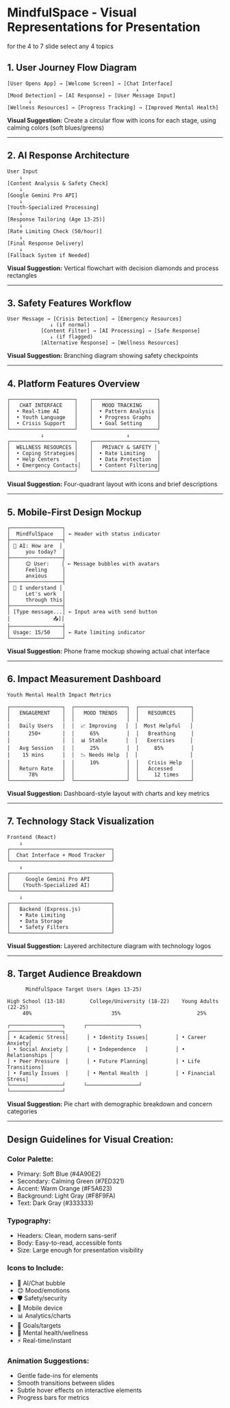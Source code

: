 # MindfulSpace - Visual Representations for Presentation


for the 4 to 7 slide select any 4 topics

## 1. User Journey Flow Diagram

```
[User Opens App] → [Welcome Screen] → [Chat Interface]
                                          ↓
[Mood Detection] ← [AI Response] ← [User Message Input]
       ↓
[Wellness Resources] → [Progress Tracking] → [Improved Mental Health]
```

**Visual Suggestion:** Create a circular flow with icons for each stage, using calming colors (soft blues/greens)

---

## 2. AI Response Architecture

```
User Input
    ↓
[Content Analysis & Safety Check]
    ↓
[Google Gemini Pro API]
    ↓
[Youth-Specialized Processing]
    ↓
[Response Tailoring (Age 13-25)]
    ↓
[Rate Limiting Check (50/hour)]
    ↓
[Final Response Delivery]
    ↓
[Fallback System if Needed]
```

**Visual Suggestion:** Vertical flowchart with decision diamonds and process rectangles

---

## 3. Safety Features Workflow

```
User Message → [Crisis Detection] → [Emergency Resources]
              ↓ (if normal)
           [Content Filter] → [AI Processing] → [Safe Response]
              ↓ (if flagged)
           [Alternative Response] → [Wellness Resources]
```

**Visual Suggestion:** Branching diagram showing safety checkpoints

---

## 4. Platform Features Overview

```
┌─────────────────────┐    ┌─────────────────────┐
│   CHAT INTERFACE    │    │   MOOD TRACKING     │
│  • Real-time AI     │    │  • Pattern Analysis │
│  • Youth Language   │    │  • Progress Graphs  │
│  • Crisis Support   │    │  • Goal Setting     │
└─────────────────────┘    └─────────────────────┘
           ↓                           ↓
┌─────────────────────┐    ┌─────────────────────┐
│  WELLNESS RESOURCES │    │   PRIVACY & SAFETY │
│  • Coping Strategies│    │  • Rate Limiting    │
│  • Help Centers     │    │  • Data Protection  │
│  • Emergency Contacts│   │  • Content Filtering│
└─────────────────────┘    └─────────────────────┘
```

**Visual Suggestion:** Four-quadrant layout with icons and brief descriptions

---

## 5. Mobile-First Design Mockup

```
┌─────────────────┐
│  MindfulSpace   │ ← Header with status indicator
├─────────────────┤
│ 🤖 AI: How are  │
│     you today?  │
├─────────────────┤
│     😊 User:    │ ← Message bubbles with avatars
│     Feeling     │
│     anxious     │
├─────────────────┤
│ 🤖 I understand │
│     Let's work  │
│     through this│
├─────────────────┤
│ [Type message...│ ← Input area with send button
│              📤]│
├─────────────────┤
│ Usage: 15/50    │ ← Rate limiting indicator
└─────────────────┘
```

**Visual Suggestion:** Phone frame mockup showing actual chat interface

---

## 6. Impact Measurement Dashboard

```
Youth Mental Health Impact Metrics

┌─────────────────┐  ┌─────────────────┐  ┌─────────────────┐
│   ENGAGEMENT    │  │   MOOD TRENDS   │  │   RESOURCES     │
│                 │  │                 │  │                 │
│   Daily Users   │  │  📈 Improving   │  │  Most Helpful   │
│      250+       │  │     65%         │  │   Breathing     │
│                 │  │  📊 Stable      │  │   Exercises     │
│   Avg Session   │  │     25%         │  │     85%         │
│    15 mins      │  │  📉 Needs Help  │  │                 │
│                 │  │     10%         │  │   Crisis Help   │
│   Return Rate   │  │                 │  │   Accessed      │
│      78%        │  │                 │  │     12 times    │
└─────────────────┘  └─────────────────┘  └─────────────────┘
```

**Visual Suggestion:** Dashboard-style layout with charts and key metrics

---

## 7. Technology Stack Visualization

```
Frontend (React)
    ↓
┌─────────────────────────────────┐
│  Chat Interface + Mood Tracker  │
└─────────────────────────────────┘
    ↓
┌─────────────────────────────────┐
│     Google Gemini Pro API       │
│    (Youth-Specialized AI)       │
└─────────────────────────────────┘
    ↓
┌─────────────────────────────────┐
│   Backend (Express.js)          │
│   • Rate Limiting               │
│   • Data Storage                │
│   • Safety Filters              │
└─────────────────────────────────┘
```

**Visual Suggestion:** Layered architecture diagram with technology logos

---

## 8. Target Audience Breakdown

```
      MindfulSpace Target Users (Ages 13-25)

High School (13-18)        College/University (18-22)    Young Adults (22-25)
     40%                          35%                         25%

┌─────────────────┐      ┌─────────────────┐         ┌─────────────────┐
│ • Academic Stress│      │ • Identity Issues│         │ • Career Anxiety│
│ • Social Anxiety │      │ • Independence   │         │ • Relationships │
│ • Peer Pressure  │      │ • Future Planning│         │ • Life Transitions│
│ • Family Issues  │      │ • Mental Health  │         │ • Financial Stress│
└─────────────────┘      └─────────────────┘         └─────────────────┘
```

**Visual Suggestion:** Pie chart with demographic breakdown and concern categories

---

## Design Guidelines for Visual Creation:

### Color Palette:
- Primary: Soft Blue (#4A90E2)
- Secondary: Calming Green (#7ED321)
- Accent: Warm Orange (#F5A623)
- Background: Light Gray (#F8F9FA)
- Text: Dark Gray (#333333)

### Typography:
- Headers: Clean, modern sans-serif
- Body: Easy-to-read, accessible fonts
- Size: Large enough for presentation visibility

### Icons to Include:
- 🤖 AI/Chat bubble
- 😊 Mood/emotions
- 🛡️ Safety/security
- 📱 Mobile device
- 📊 Analytics/charts
- 🎯 Goals/targets
- 💚 Mental health/wellness
- ⚡ Real-time/instant

### Animation Suggestions:
- Gentle fade-ins for elements
- Smooth transitions between slides
- Subtle hover effects on interactive elements
- Progress bars for metrics